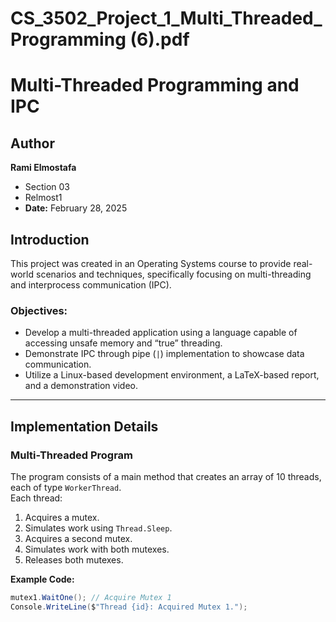 # CS_3502_Project_1_Multi_Threaded_Programming (6).pdf
# Multi-Threaded Programming and IPC

## Author
**Rami Elmostafa**  
- Section 03  
- Relmost1  
- **Date:** February 28, 2025  

## Introduction
This project was created in an Operating Systems course to provide real-world scenarios and techniques, specifically focusing on multi-threading and interprocess communication (IPC).  

### Objectives:
- Develop a multi-threaded application using a language capable of accessing unsafe memory and “true” threading.
- Demonstrate IPC through pipe (`|`) implementation to showcase data communication.
- Utilize a Linux-based development environment, a LaTeX-based report, and a demonstration video.

---

## Implementation Details

### Multi-Threaded Program
The program consists of a main method that creates an array of 10 threads, each of type `WorkerThread`.  
Each thread:
1. Acquires a mutex.
2. Simulates work using `Thread.Sleep`.
3. Acquires a second mutex.
4. Simulates work with both mutexes.
5. Releases both mutexes.

**Example Code:**
```csharp
mutex1.WaitOne(); // Acquire Mutex 1
Console.WriteLine($"Thread {id}: Acquired Mutex 1.");
